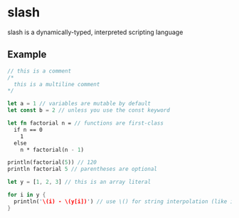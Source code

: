 # slash

slash is a dynamically-typed, interpreted scripting language

## Example

```rust
// this is a comment
/*
  this is a multiline comment
*/

let a = 1 // variables are mutable by default
let const b = 2 // unless you use the const keyword

let fn factorial n = // functions are first-class
  if n == 0
    1
  else
    n * factorial(n - 1)

println(factorial(5)) // 120
println factorial 5 // parentheses are optional

let y = [1, 2, 3] // this is an array literal

for i in y {
  println('\(i) - \(y[i])') // use \() for string interpolation (like in swift)
}
```
